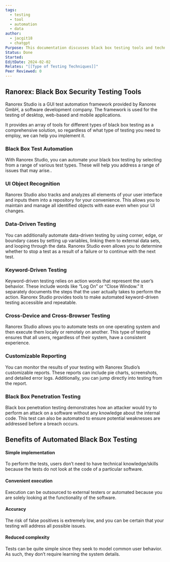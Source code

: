 ```yaml
---
tags:
  - testing
  - tool
  - automation
  - data
author:
  - jacgit18
  - chatgpt
Purpose: This documentation discusses black box testing tools and techniques.
Status: Done
Started: 
EditDate: 2024-02-02
Relates: "[[Type of Testing Techniques]]"
Peer Reviewed: 0
---
```

## Ranorex: Black Box Security Testing Tools

Ranorex Studio is a GUI test automation framework provided by Ranorex GmbH, a software development company. The framework is used for the testing of desktop, web-based and mobile applications.

It provides an array of tools for different types of black box testing as a comprehensive solution, so regardless of what type of testing you need to employ, we can help you implement it.


### Black Box Test Automation

With Ranorex Studio, you can automate your black box testing by selecting from a range of various test types. These will help you address a range of issues that may arise..

### UI Object Recognition

Ranorex Studio also tracks and analyzes all elements of your user interface and inputs them into a repository for your convenience. This allows you to maintain and manage all identified objects with ease even when your UI changes.


### Data-Driven Testing

You can additionally automate data-driven testing by using corner, edge, or boundary cases by setting up variables, linking them to external data sets, and looping through the data. Ranorex Studio even allows you to determine whether to stop a test as a result of a failure or to continue with the next test.


### Keyword-Driven Testing

Keyword-driven testing relies on action words that represent the user’s behavior. These include words like “Log On” or “Close Window.” It separately documents the steps that the user actually takes to perform the action. Ranorex Studio provides tools to make automated keyword-driven testing accessible and repeatable.


### Cross-Device and Cross-Browser Testing

Ranorex Studio allows you to automate tests on one operating system and then execute them locally or remotely on another. This type of testing ensures that all users, regardless of their system, have a consistent experience.


### Customizable Reporting

You can monitor the results of your testing with Ranorex Studio’s customizable reports. These reports can include pie charts, screenshots, and detailed error logs. Additionally, you can jump directly into testing from the report.


### Black Box Penetration Testing

Black box penetration testing demonstrates how an attacker would try to perform an attack on a software without any knowledge about the internal code. This test can also be automated to ensure potential weaknesses are addressed before a breach occurs.


## Benefits of Automated Black Box Testing

#### Simple implementation

To perform the tests, users don’t need to have technical knowledge/skills because the tests do not look at the code of a particular software.

#### Convenient execution

Execution can be outsourced to external testers or automated because you are solely looking at the functionality of the software.

#### Accuracy

The risk of false positives is extremely low, and you can be certain that your testing will address all possible issues.

#### Reduced complexity

Tests can be quite simple since they seek to model common user behavior. As such, they don’t require learning the system details.